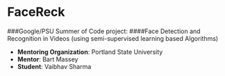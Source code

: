 # FaceReck
###Google/PSU Summer of Code project:
####Face Detection and Recognition in Videos (using semi-supervised learning based Algorithms)
* **Mentoring Organization**: Portland State University
* **Mentor**: Bart Massey
* **Student**: Vaibhav Sharma


